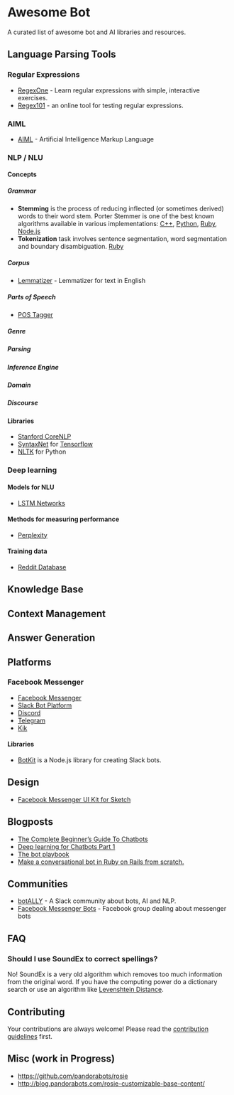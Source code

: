 # Awesome Bot

A curated list of awesome bot and AI libraries and resources.

## Language Parsing Tools

### Regular Expressions

- [RegexOne](http://regexone.com/) - Learn regular expressions with simple, interactive exercises.
- [Regex101](https://regex101.com/) - an online tool for testing regular expressions.

### AIML

- [AIML](http://www.alicebot.org/aiml.html) - Artificial Intelligence Markup Language

### NLP / NLU

#### Concepts

##### Grammar

- **Stemming** is the process of reducing inflected (or sometimes derived) words to their word stem. Porter Stemmer is one of the best known algorithms available in various implementations: [C++](https://tartarus.org/martin/PorterStemmer/), [Python](https://pypi.python.org/pypi/stemming/1.0), [Ruby](https://github.com/aurelian/ruby-stemmer), [Node.js](https://github.com/NaturalNode/natural)
- **Tokenization** task involves sentence segmentation, word segmentation and boundary disambiguation. [Ruby](https://github.com/arbox/tokenizer)

##### Corpus

- [Lemmatizer](https://github.com/yohasebe/lemmatizer) - Lemmatizer for text in English

##### Parts of Speech

- [POS Tagger](http://nlp.stanford.edu/software/tagger.shtml)

##### Genre

##### Parsing
##### Inference Engine
##### Domain
##### Discourse

#### Libraries

- [Stanford CoreNLP](http://stanfordnlp.github.io/CoreNLP/)
- [SyntaxNet](https://github.com/tensorflow/models/tree/master/syntaxnet) for [Tensorflow](https://www.tensorflow.org/)
- [NLTK](http://www.nltk.org/) for Python

### Deep learning

#### Models for NLU

- [LSTM Networks](http://colah.github.io/posts/2015-08-Understanding-LSTMs/)

#### Methods for measuring performance

- [Perplexity](https://www.youtube.com/watch?v=OHyVNCvnsTo)

#### Training data

- [Reddit Database](https://www.reddit.com/r/datasets/comments/3bxlg7/i_have_every_publicly_available_reddit_comment/)

## Knowledge Base

## Context Management

## Answer Generation

## Platforms

### Facebook Messenger

- [Facebook Messenger](https://developers.facebook.com/products/messenger/)
- [Slack Bot Platform](https://api.slack.com/bot-users)
- [Discord](https://blog.discordapp.com/the-robot-revolution-has-unofficially-begun/)
- [Telegram](https://core.telegram.org/bots/api)
- [Kik](https://dev.kik.com/)

#### Libraries

- [BotKit](https://howdy.ai/botkit/) is a Node.js library for creating Slack bots.

## Design

- [Facebook Messenger UI Kit for Sketch](http://www.sketchappsources.com/free-source/1952-facebook-messenger-ui-kit-chatbots-sketch-freebie-resource.html)

## Blogposts

- [The Complete Beginner’s Guide To Chatbots](https://chatbotsmagazine.com/the-complete-beginner-s-guide-to-chatbots-8280b7b906ca#.9w41fhku9)
- [Deep learning for Chatbots Part 1](http://www.wildml.com/2016/04/deep-learning-for-chatbots-part-1-introduction/)
- [The bot playbook](https://chatbotsmagazine.com/the-bot-playbook-7bb6d181a6a9#.fbtr2m3b3)
- [Make a conversational bot in Ruby on Rails from scratch.](http://dreamingechoes.github.io/bot/ruby/rails/conversational-bot-ruby-on-rails/)

## Communities

- [botALLY](http://slack.botally.net/) - A Slack community about bots, AI and NLP.
- [Facebook Messenger Bots](https://www.facebook.com/groups/botsformessenger/) - Facebook group dealing about messenger bots

## FAQ

### Should I use SoundEx to correct spellings?

No! SoundEx is a very old algorithm which removes too much information from the original word. If you have the computing power do a dictionary search or use an algorithm like [Levenshtein Distance](https://en.wikipedia.org/wiki/Levenshtein_distance).

## Contributing

Your contributions are always welcome! Please read the [contribution guidelines](contributing.md) first.

## Misc (work in Progress)

- https://github.com/pandorabots/rosie
- http://blog.pandorabots.com/rosie-customizable-base-content/
